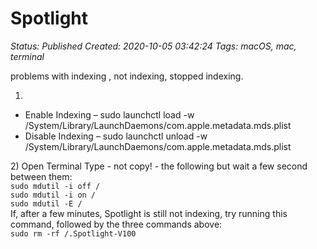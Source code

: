 # Spotlight

_Status: Published_
_Created: 2020-10-05 03:42:24_
_Tags: macOS, mac, terminal_

problems with indexing , not indexing, stopped indexing.

1)
<ul>
<li>
Enable Indexing – sudo launchctl load -w /System/Library/LaunchDaemons/com.apple.metadata.mds.plist</li>
<li>
Disable Indexing – sudo launchctl unload -w /System/Library/LaunchDaemons/com.apple.metadata.mds.plist</li>
</ul>
2)
Open Terminal
Type - not copy! - the following but wait a few second between them:
<code>
sudo mdutil -i off /
sudo mdutil -i on /
sudo mdutil -E /
</code>
If, after a few minutes, Spotlight is still not indexing, try running this command, followed by the three commands above:
<code>
sudo rm -rf /.Spotlight-V100
</code>